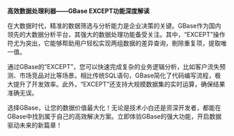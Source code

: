 **高效数据处理利器——GBase EXCEPT功能深度解读**

在大数据时代，精准的数据筛选与分析能力是企业决策的关键。GBase作为国内领先的大数据分析平台，其强大的数据处理功能备受关注。其中，“EXCEPT”操作符尤为突出，它能够帮助用户轻松实现两组数据的差异查询，剔除重复项，提取唯一值。

通过GBase的“EXCEPT”，您可以快速完成复杂的业务逻辑分析，比如客户流失预测、市场竞品对比等场景。相比传统SQL语句，GBase简化了代码编写流程，极大提升了开发效率。此外，“EXCEPT”还支持大规模数据集的实时运算，确保结果准确无误。

选择GBase，让您的数据价值最大化！无论是技术小白还是资深开发者，都能在GBase中找到属于自己的高效解决方案。立即体验GBase的强大功能，开启数据驱动未来的新篇章！